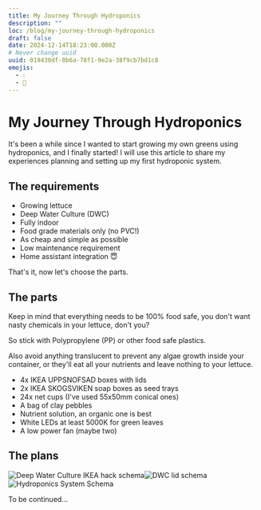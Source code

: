 ```yaml
---
title: My Journey Through Hydroponics
description: ""
loc: /blog/my-journey-through-hydroponics
draft: false
date: 2024-12-14T18:23:00.000Z
# Never change uuid
uuid: 019430df-0b6a-78f1-9e2a-38f9cb7bd1c8
emojis:
  - 💧
  - 🥬
---
```


# My Journey Through Hydroponics

It's been a while since I wanted to start growing my own greens using hydroponics, and I finally started! I will use this article to share my experiences planning and setting up my first hydroponic system.

## The requirements

- Growing lettuce
- Deep Water Culture (DWC)
- Fully indoor
- Food grade materials only (no PVC!)
- As cheap and simple as possible
- Low maintenance requirement
- Home assistant integration 😇

That's it, now let's choose the parts.

## The parts

Keep in mind that everything needs to be 100% food safe, you don't want nasty chemicals in your lettuce, don't you?

So stick with Polypropylene (PP) or other food safe plastics.

Also avoid anything translucent to prevent any algae growth inside your container, or they'll eat all your nutrients and leave nothing to your lettuce.

- 4x IKEA UPPSNOFSAD boxes with lids
- 2x IKEA SKOGSVIKEN soap boxes as seed trays
- 24x net cups (I've used 55x50mm conical ones)
- A bag of clay pebbles
- Nutrient solution, an organic one is best
- White LEDs at least 5000K for green leaves
- A low power fan (maybe two)

## The plans

![Deep Water Culture IKEA hack schema](/images/IKEA_DWC_Schema.png)![DWC lid schema](/images/DWC_lid_schema.png)![Hydroponics System Schema](/images/hydroponics-system-schema.png)

To be continued...

